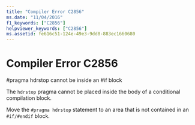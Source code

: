 ```yaml
---
title: "Compiler Error C2856"
ms.date: "11/04/2016"
f1_keywords: ["C2856"]
helpviewer_keywords: ["C2856"]
ms.assetid: fe616c51-124e-49e3-9dd8-883ec1660680
---
```

# Compiler Error C2856

\#pragma hdrstop cannot be inside an #if block

The `hdrstop` pragma cannot be placed inside the body of a conditional compilation block.

Move the `#pragma hdrstop` statement to an area that is not contained in an `#if/#endif` block.
